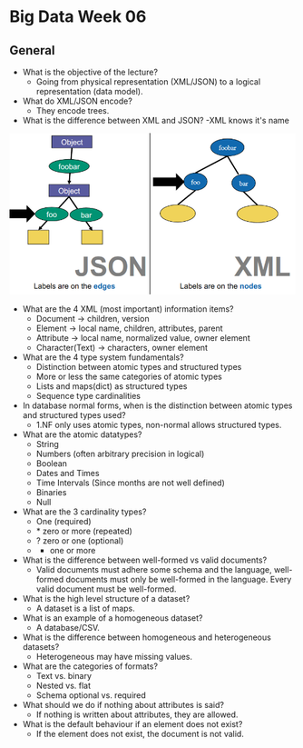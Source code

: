 # Big Data Week 06
## General
- What is the objective of the lecture?
	- Going from physical representation (XML/JSON) to a logical representation (data model).
- What do XML/JSON encode?
	- They encode trees.
- What is the difference between XML and JSON?
	-XML knows it's name
	
![JSON vs XML](../images/06_JSON_vs_XML.PNG)
- What are the 4 XML (most important) information items?
	- Document &rightarrow; children, version
	- Element &rightarrow; local name, children, attributes, parent
	- Attribute &rightarrow; local name, normalized value, owner element
	- Character(Text) &rightarrow; characters, owner element
- What are the 4 type system fundamentals?
	- Distinction between atomic types and structured types
	- More or less the same categories of atomic types
	- Lists and maps(dict) as structured types
	- Sequence type cardinalities
- In database normal forms, when is the distinction between atomic types and structured types used?
	- 1.NF only uses atomic types, non-normal allows structured types.
- What are the atomic datatypes?
	- String
	- Numbers (often arbitrary precision in logical)
	- Boolean
	- Dates and Times
	- Time Intervals (Since months are not well defined)
	- Binaries
	- Null
- What are the 3 cardinality types?
	- One (required)
	- \* zero or more (repeated)
	- ? zero or one (optional)
	- + one or more
- What is the difference between well-formed vs valid documents?
	- Valid documents must adhere some schema and the language, well-formed documents must only be well-formed in the language. Every valid document must be well-formed.
- What is the high level structure of a dataset?
	- A dataset is a list of maps.
- What is an example of a homogeneous dataset?
	- A database/CSV.
- What is the difference between homogeneous and heterogeneous datasets?
	- Heterogeneous may have missing values. 
- What are the categories of formats?
	- Text vs. binary
	- Nested vs. flat
	- Schema optional vs. required
- What should we do if nothing about attributes is said?
	- If nothing is written about attributes, they are allowed.
- What is the default behaviour if an element does not exist?
	- If the element does not exist, the document is not valid.